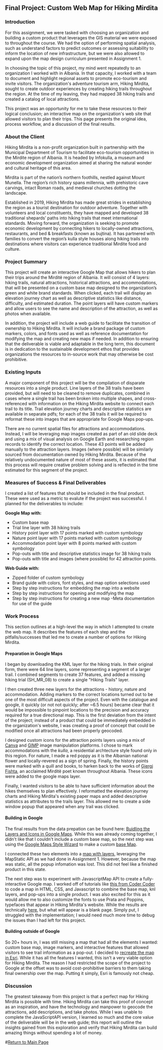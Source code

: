 ## Final Project: Custom Web Map for Hiking Mirdita

### Introduction

For this assignment, we were tasked with choosing an organization and building a custom product that leverages the GIS material we were exposed to throughout the course. We had the option of performing spatial analysis, such as understand factors to predict outcomes or assessing suitability to inform the location of new infrastructure, but we were also allowed to expand upon the map design curriculum presented in Assignment 1. 

In choosing the topic of this project, my mind went repeatedly to an organization I worked with in Albania. In that capacity, I worked with a team to document and highlight regional assets to promote eco-tourism and invite visitors. The organization's adventure tourism arm, Hiking Mirdita, sought to create outdoor experiences by creating hiking trails throughout the region. At the time of my leaving, they had mapped 38 hiking trails and created a catalog of local attractions.

This project was an opportunity for me to take these resources to their logical conclusion; an interactive map on the organization's web site that allowed visitors to plan their trips. This page presents the original idea, process workflow, and a discussion of the final results.

### About the Client

Hiking Mirdita is a non-profit organization built in partnership with the Municipal Department of Tourism to facilitate eco-tourism opportunities in the Mirdite region of Albania. It is headed by Infokulla, a museum and economic development organization aimed at sharing the natural wonder and cultural heritage of this area. 

Mirdita is part of the nation’s northern foothills, nestled against Mount Munella. The region’s rich history spans millennia, with prehistoric cave carvings, intact Roman roads, and medieval churches dotting the landscape.

Established in 2019, Hiking Mirdita has made great strides in establishing the region as a tourist destination for outdoor adventure. Together with volunteers and local constituents, they have mapped and developed 38 traditional shepards’ paths into hiking trails that meet international standards. Moving forward, the organization is seeking to promote economic development by connecting hikers to locally-owned attractions, restaurants, and bed & breakfasts (known as bujtina). It has partnered with families to convert the region’s kulla style houses along hiking trails into destinations where visitors can experience traditional Mirdite food and culture.

### Project Summary

This project will create an interactive Google Map that allows hikers to plan their trips around the Mirditë region of Albania. It will consist of 4 layers: hiking trails, natural attractions, historical attractions, and accommodations, that will be presented on a custom base map designed to the organization’s green and white brand standards. When clicked, each trail will display an elevation journey chart as well as descriptive statistics like distance, difficulty, and estimated duration. The point layers will have custom markers and allow users to see the name and description of the attraction, as well as photos when available. 

In addition, the project will include a web guide to facilitate the transition of ownership to Hiking Mirdita. It will include a brand package of custom markers, colors, and fonts used as well as reference documentation for modifying the map and creating new maps if needed. In addition to ensuring that the deliverable is viable and adaptable in the long term, this document is in dedication to the sustainable development ethos that provides organizations the resources to in-source work that may otherwise be cost prohibitive.

### Existing Inputs

A major component of this project will be the compilation of disparate resources into a single product. Line layers of the 38 trails have been provided, but will need to be cleaned to remove duplicates, combined in cases where a single trail has been broken into multiple shapes, and cross-referenced with information on the Hiking Mirdita website to connect each trail to its title. Trail elevation journey charts and descriptive statistics are available in separate pdfs; for each of the 38 trails it will be required to reformat these into images that are appropriate for Google Maps pop-ups. 

There are no current spatial files for attractions and accommodations. Instead, I will be leveraging map images created as part of an old slide deck and using a mix of visual analysis on Google Earth and researching region records to identify the correct location. These 43 points will be added manually to the attraction layers. Images (where possible) will be similarly sourced from documentation owned by Hiking Mirdita. Because of the relatively undocumented nature of most of these assets, it is estimated that this process will require creative problem solving and is reflected in the time estimated for this segment of the project.

### Measures of Success & Final Deliverables

I created a list of features that should be included in the final product. These were used as a metric to evalute if the project was successful. I planned for the deliverables to include:

<b>Google Map with:</b>
- Custom base map
- Trial line layer with 38 hiking trails
- History point layer with 17 points marked with custom symbology
- Nature point layer with 17 points marked with custom symbology
- Accommodation point layer with 8 points marked with custom symbology
- Pop-outs with title and descriptive statistics image for 38 hiking trails
- Pop-outs with title and images (where possible) for 42 attraction points.

<b>Web Guide with:</b>
- Zipped folder of custom symbology
- Brand guide with colors, font styles, and map option selections used
- Step by step instructions for embedding the map into a website
- Step by step instructions for opening and modifying the map
- Step by step instructions for creating a new map
-Meta documentation for use of the guide

### Work Process

This section outlines at a high-level the way in which I attempted to create the web map. It describes the features of each step and the pitfalls/successes that led me to create a number of options for Hiking Mirdita.

#### Preparation in Google Maps 

I began by downloading the KML layer for the hiking trials. In their original form, there were 64 line layers, some representing a segment of a larger trail. I combined segments to create 37 features, and added a missing hiking trial (SH_MR_08) to create a single "Hiking Trails" layer. 

I then created three new layers for the attractions - history, nature and accommodation. Adding markers to the correct locations turned out to be one of the most difficult aspects of the project. Even with the catalogue and google, it quickly (or not not quickly; after ~6.5 hours) became clear that it would be impossible to pinpoint locations to the precision and accuracy required for a true directional map. This is the first deviation from the intent of the project; instead of a product that could be immediately embedded in the organization's website, I was creating a proof of concept that could be modified once all attractions had been properly geocoded.

I designed custom icons for the attraction points layers using a mix of <a href= "https://www.canva.com/">Canva</a> and <a href="https://www.gimp.org/">GIMP</a> image manipulation platforms. I chose to mark accommodations with the <i>kulla</i>, a residential archtecture style found only in this region. For nature, I made a red poppy as it is the Albanian national flower and locally-revered as a sign of spring. Finally, the history points were marked with a quill and books, to harken back to the works of <a href="https://en.wikipedia.org/wiki/Gjergj_Fishta">Gjergj Fishta</a>, an acclaimed Mirditë poet known throughout Albania. These icons were added to the google maps layer.

Finally, I wanted visitors to be able to have sufficient information about the hikes themselves to plan effectively. I reformatted the elevation journey charts and Hiking Mirdita's existing paper maps and added descriptive statistics as attributes to the trails layer. This allowed me to create a side window popup that appeared when any trail was clicked. 

#### Building in Google

The final results from the data prepation can be found here: [Buidling the Layers and Icons in Google Maps](/GoogleMyMap.html). While this was already coming together, I didn't like that I couldn't include a custom base map, so the next step was using the <a href="https://mapstyle.withgoogle.com/">Google Maps Style Wizard</a> to make a custom [base Map](/HikingMirditaMap.html). 

I connected these two elements into a [map with layers](/HikingMirditaMapFULL.html), leveraging the MapStatic API as we had done in Assignment 1. However, because the map was static, all the popup infomation was lost. This did not feel like a finished product in this state.

The next step was to experiment with JavascriptMap API to create a fully-interactive Google map. I worked off of tutorials like <a href="https://www.youtube.com/watch?v=CdDXbvBFXLY">this from Coder Coder</a> to code a map in HTML, CSS, and Javascript to combine the base map, knl layers, and pop-ups into a single product. I was also excited for this as it would allow me to also customize the fonts to use Prata and Poppins, typefaces that appear in Hiking Mirdita's website. While the results are technically [here](/HM_MapIndex.html), but what will appear is a blank page. Simply put, I struggled with the implementation; I would need much more time to debug the issues than I had left for this project.

#### Building outside of Google

So 20+ hours in, I was still missing a map that had all the elements I wanted: custom base map, image markers, and interactive features that allowed visitors to see trail information as a pop-out. I decided to [recreate the map in Esri](/EsriMap.html). While it has all the features I wanted, this isn't a very viable option for Hiking Mirdita. The reason I had restricted the scope of the project to Google at the offset was to avoid cost-prohibitive barriers to them taking final ownership over the map. Putting it simply, Esri is famously not cheap.

### Discussion

The greatest takeaway from this project is that a perfect map for Hiking Mirdita is possible with time. Hiking Mirdita can take this proof of concept as an inspiration, and have the technology and manpower to geocode the attractions, add descriptions, and take photos. While I was unable to complete the JavaScriptAPI version, I learned so much and the core value of the deliverable will be in the web guide; this report will outline the insights gained from this exploration and verify that Hiking Mirdita can build amazing things without spending a lot of money.

#<a href="https://adorseyt.github.io/adorseyt_GIS_Portfolio/">Return to Main Page</a>
